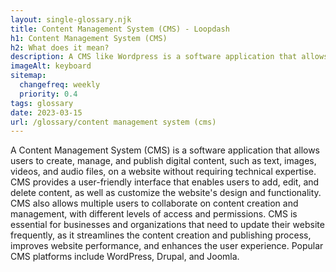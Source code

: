 ```yaml
--- 
layout: single-glossary.njk
title: Content Management System (CMS) - Loopdash
h1: Content Management System (CMS)
h2: What does it mean?
description: A CMS like Wordpress is a software application that allows users to create, manage, and publish digital content, such as blog posts, web pages, and media files, without requiring extensive technical knowledge or coding skills.
imageAlt: keyboard
sitemap:
  changefreq: weekly
  priority: 0.4
tags: glossary
date: 2023-03-15
url: /glossary/content management system (cms)
---
```


A Content Management System (CMS) is a software application that allows users to create, manage, and publish digital content, such as text, images, videos, and audio files, on a website without requiring technical expertise. CMS provides a user-friendly interface that enables users to add, edit, and delete content, as well as customize the website's design and functionality. CMS also allows multiple users to collaborate on content creation and management, with different levels of access and permissions. CMS is essential for businesses and organizations that need to update their website frequently, as it streamlines the content creation and publishing process, improves website performance, and enhances the user experience. Popular CMS platforms include WordPress, Drupal, and Joomla.
